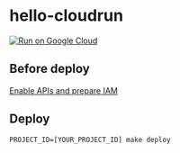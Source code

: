 # hello-cloudrun

[![Run on Google Cloud](https://deploy.cloud.run/button.svg)](https://deploy.cloud.run)


## Before deploy

[Enable APIs and prepare IAM](https://cloud.google.com/cloud-build/docs/deploying-builds/deploy-cloud-run)

## Deploy
```
PROJECT_ID=[YOUR_PROJECT_ID] make deploy
```
